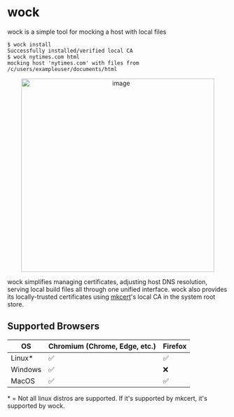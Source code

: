 # wock

wock is a simple tool for mocking a host with local files

```shell
$ wock install
Successfully installed/verified local CA
$ wock nytimes.com html
mocking host 'nytimes.com' with files from /c/users/exampleuser/documents/html
```

<p align="center"><img width="440" alt="image" src="https://github.com/cpendery/wock/assets/35637443/faa05394-27ce-4610-981d-0bd3ce574a42"></p>

wock simplifies managing certificates, adjusting host DNS resolution, serving local build files
all through one unified interface. wock also provides its locally-trusted certificates using
[mkcert](https://github.com/FiloSottile/mkcert)'s local CA in the system root store.

## Supported Browsers

| OS      | Chromium (Chrome, Edge, etc.) | Firefox |
| ------- | ----------------------------- | ------- |
| Linux\* | ✅                            | ✅      |
| Windows | ✅                            | ❌      |
| MacOS   | ✅                            | ✅      |

\* = Not all linux distros are supported. If it's supported by mkcert, it's supported by wock.
